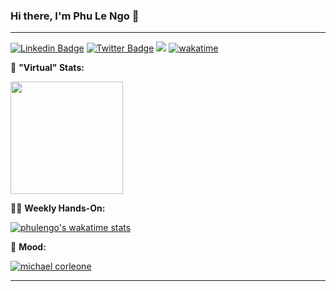 ### Hi there, I'm Phu Le Ngo 👋
------
[![Linkedin Badge](https://img.shields.io/badge/-LinkedIn-0e76a8?style=flat-square&logo=Linkedin&logoColor=white)](https://linkedin.com/in/phulengo)
[![Twitter Badge](https://img.shields.io/badge/-Twitter-00acee?style=flat-square&logo=Twitter&logoColor=white)](https://twitter.com/phulengo) 
![](https://visitor-badge.glitch.me/badge?page_id=phulengo) [![wakatime](https://wakatime.com/badge/user/d6421665-4d44-4679-9950-30e9a0dcd423.svg)](https://wakatime.com/@phulengo)

🚀 **"Virtual" Stats:**

  <img height="180em" src="https://github-readme-stats.vercel.app/api?username=phulengo&show_icons=true&hide_border=true&&count_private=true&include_all_commits=true" />
  <!--<img height="180em" src="https://github-readme-stats.vercel.app/api/top-langs/?username=phulengo&exclude_repo=KNN-Image-Classification&show_icons=true&hide_border=true&layout=compact&langs_count=8"/>-->

👨‍💻 **Weekly Hands-On:**

[![phulengo's wakatime stats](https://github-readme-stats.vercel.app/api/wakatime?username=phulengo&layout=compact)](https://github.com/phulengo)


🌃 **Mood:**

[![michael corleone](https://github.com/phulengo/phulengo/blob/main/michael.gif?raw=true)](https://github.com/phulengo)

------
<!--
**phulengo/phulengo** is a ✨ _special_ ✨ repository because its `README.md` (this file) appears on your GitHub profile.

Here are some ideas to get you started:

- 🔭 I’m currently working on ...
- 🌱 I’m currently learning ...
- 👯 I’m looking to collaborate on ...
- 🤔 I’m looking for help with ...
- 💬 Ask me about ...
- 📫 How to reach me: ...
- 😄 Pronouns: ...
- ⚡ Fun fact: ...
-->
